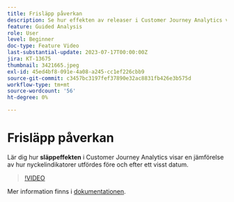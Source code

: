 ```yaml
---
title: Frisläpp påverkan
description: Se hur effekten av releaser i Customer Journey Analytics visar en jämförelse mellan hur nyckelindikatorer utfördes före och efter ett visst datum.
feature: Guided Analysis
role: User
level: Beginner
doc-type: Feature Video
last-substantial-update: 2023-07-17T00:00:00Z
jira: KT-13675
thumbnail: 3421665.jpeg
exl-id: 45ed4bf8-091e-4a08-a245-cc1ef226cbb9
source-git-commit: c3457bc3197fef37890e32ac8831fb426e3b575d
workflow-type: tm+mt
source-wordcount: '56'
ht-degree: 0%

---
```


# Frisläpp påverkan

Lär dig hur **släppeffekten** i Customer Journey Analytics visar en jämförelse av hur nyckelindikatorer utfördes före och efter ett visst datum.

>[!VIDEO](https://video.tv.adobe.com/v/3421665/?learn=on)

Mer information finns i [dokumentationen](https://experienceleague.adobe.com/docs/analytics-platform/using/guided-analysis/impact/release.html).

